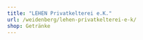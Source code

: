 ```yaml
---
title: "LEHEN Privatkelterei e.K."
url: /weidenberg/lehen-privatkelterei-e-k/
shop: Getränke
---
```

